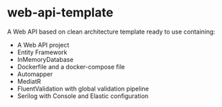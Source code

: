 # web-api-template

A Web API based on clean architecture template ready to use containing:

- A Web API project
- Entity Framework
- InMemoryDatabase
- Dockerfile and a docker-compose file
- Automapper
- MediatR
- FluentValidation with global validation pipeline
- Serilog with Console and Elastic configuration